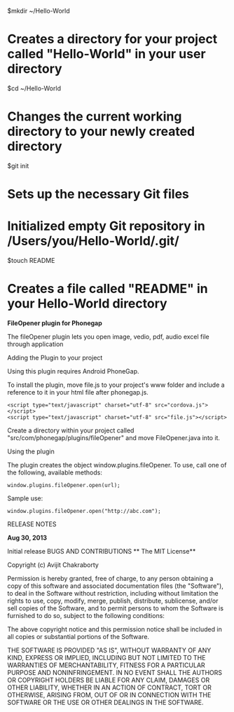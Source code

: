 $mkdir ~/Hello-World
# Creates a directory for your project called "Hello-World" in your user directory

$cd ~/Hello-World
# Changes the current working directory to your newly created directory

$git init
# Sets up the necessary Git files
# Initialized empty Git repository in /Users/you/Hello-World/.git/

$touch README
# Creates a file called "README" in your Hello-World directory


**FileOpener plugin for Phonegap**

The fileOpener plugin lets you open image, vedio, pdf, audio excel file through application

Adding the Plugin to your project

Using this plugin requires Android PhoneGap.

To install the plugin, move file.js to your project's www folder and include a reference to it in your html file after phonegap.js.

    <script type="text/javascript" charset="utf-8" src="cordova.js"></script>
    <script type="text/javascript" charset="utf-8" src="file.js"></script>

Create a directory within your project called "src/com/phonegap/plugins/fileOpener" and move FileOpener.java into it.

Using the plugin

The plugin creates the object window.plugins.fileOpener. To use, call one of the following, available methods:

    window.plugins.fileOpener.open(url);
   
Sample use:

    window.plugins.fileOpener.open("http://abc.com");


RELEASE NOTES

**Aug 30, 2013**

Initial release
BUGS AND CONTRIBUTIONS
**
The MIT License**

Copyright (c) Avijit Chakraborty

Permission is hereby granted, free of charge, to any person obtaining a copy of this software and associated documentation files (the "Software"), to deal in the Software without restriction, including without limitation the rights to use, copy, modify, merge, publish, distribute, sublicense, and/or sell copies of the Software, and to permit persons to whom the Software is furnished to do so, subject to the following conditions:

The above copyright notice and this permission notice shall be included in all copies or substantial portions of the Software.

THE SOFTWARE IS PROVIDED "AS IS", WITHOUT WARRANTY OF ANY KIND, EXPRESS OR IMPLIED, INCLUDING BUT NOT LIMITED TO THE WARRANTIES OF MERCHANTABILITY, FITNESS FOR A PARTICULAR PURPOSE AND NONINFRINGEMENT. IN NO EVENT SHALL THE AUTHORS OR COPYRIGHT HOLDERS BE LIABLE FOR ANY CLAIM, DAMAGES OR OTHER LIABILITY, WHETHER IN AN ACTION OF CONTRACT, TORT OR OTHERWISE, ARISING FROM, OUT OF OR IN CONNECTION WITH THE SOFTWARE OR THE USE OR OTHER DEALINGS IN THE SOFTWARE.
